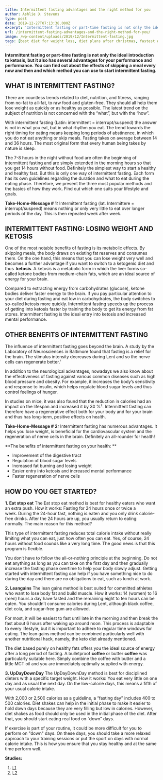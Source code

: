 ```yaml
---
title: Intermittent fasting advantages and the right method for you
author: Ashlie D. Stevens
type: post
date: 2019-12-27T07:13:38.000Z
excerpt: 'Intermittent fasting or part-time fasting is not only the ideal introduction to ketosis, but it also has several advantages for your performance and performance.'
url: /intermittent-fasting-advantages-and-the-right-method-for-you/
image: /wp-content/uploads/2019/12/Intermittent-fasting.jpg
tags: [best diet for weight loss, diet plans after christmas, fastest way to lose weight, fasting benefits, how to intermittent fast, intermittent fasting, seth rogen, weight watchers]
---
```


**Intermittent fasting or part-time fasting is not only the ideal introduction to ketosis, but it also has several advantages for your performance and performance. You can find out about the effects of skipping a meal every now and then and which method you can use to start intermittent fasting.**

## WHAT IS INTERMITTENT FASTING?

There are countless trends related to diet, nutrition, and fitness, ranging from no-fat to all-fat, to raw food and gluten-free. They should all help them lose weight as quickly or as healthy as possible. The latest trend on the subject of nutrition is not concerned with the “what”, but with the “how”.

With intermittent fasting (Latin: intermittent = interrupt/suspend) the answer is not in what you eat, but in what rhythm you eat. The trend towards the right timing for eating means keeping long periods of abstinence, in which you do not eat anything or skip meals. Fasting takes on average between 14 and 36 hours. The most original form that every human being takes by nature is sleep.

The 7-8 hours in the night without food are often the beginning of intermittent fasting and are simply extended in the morning hours so that you get 14 hours without food. Definitely the simplest way to start a healthy and healthy fast. But this is only one way of intermittent fasting. Each form has its own guidelines regarding the duration and what to eat during the eating phase. Therefore, we present the three most popular methods and the basics of how they work. Find out which one suits your lifestyle and goals.

**Take-Home-Message # 1:** Intermittent fasting (lat. Intermittere = interrupt/suspend) means nothing or only very little to eat over longer periods of the day. This is then repeated week after week.

## INTERMITTENT FASTING: LOSING WEIGHT AND KETOSIS

One of the most notable benefits of fasting is its metabolic effects. By skipping meals, the body draws on existing fat reserves and consumes them. On the one hand, this means that you can lose weight very well and becomes a further advantage if you want to switch to a ketogenic diet and thus  **ketosis**. A ketosis is a metabolic form in which the liver forms so-called ketone bodies from medium-chain fats, which are an ideal source of energy for your brain.

Compared to extracting energy from carbohydrates (glucose), ketone bodies deliver faster energy to the brain. If you pay particular attention to your diet during fasting and eat low in carbohydrates, the body switches to so-called ketosis more quickly. Intermittent fasting speeds up the process of getting into ketosis faster by training the body to get its energy from fat stores. Intermittent fasting is the ideal entry into ketosis and increased mental performance.

## OTHER BENEFITS OF INTERMITTENT FASTING

The influence of intermittent fasting goes beyond the brain. A study by the Laboratory of Neurosciences in Baltimore found that fasting is a relief for the brain. The stimulus intensity decreases during Lent and so the nerve cells can regenerate better.¹

In addition to the neurological advantages, nowadays we also know about the effectiveness of fasting against various common diseases such as high blood pressure and obesity. For example, it increases the body’s sensitivity and response to insulin, which helps regulate blood sugar levels and thus control feelings of hunger.

In studies on mice, it was also found that the reduction in calories had an impact on the lifespan and increased it by 30 %². Intermittent fasting can therefore have a regenerative effect both for your body and for your brain and thus has long-term, positive effects on health.

**Take-Home-Message # 2:** Intermittent fasting has numerous advantages. It helps you lose weight, is beneficial for the cardiovascular system and the regeneration of nerve cells in the brain. Definitely an all-rounder for health!

**The benefits of intermittent fasting on your health:
**

-   Improvement of the digestive tract
-   Regulation of blood sugar levels
-   Increased fat burning and losing weight
-   Easier entry into ketosis and increased mental performance
-   Faster regeneration of nerve cells

## HOW DO YOU GET STARTED?

**1. Eat stop eat**
The Eat stop eat method is best for healthy eaters who want an extra push. How it works: Fasting for 24 hours once or twice a week. During the 24-hour fast, nothing is eaten and you only drink calorie-free drinks. After the 24 hours are up, you usually return to eating normally. The main reason for this method?

This type of intermittent fasting reduces total calorie intake without really limiting what you can eat, just how often you can eat. Yes, of course, 24 hours without food sounds like a very long time. The good news is that this program is flexible.

You don’t have to follow the all-or-nothing principle at the beginning. Do not eat anything as long as you can take on the first day and then gradually increase the fasting phase overtime to help your body slowly adjust. Getting started with intermittent fasting can help if you have something nice to do during the day and there are no obligations to eat, such as lunch at work.

**2. Leangains**
The lean gains method is best suited for committed athletes who want to lose body fat and build muscle. How it works: 14 (women) to 16 (men) hours a day have fasted and the remaining eight to ten hours can be eaten. You shouldn’t consume calories during Lent, although black coffee, diet cola, and sugar-free gum are allowed.

For most, it will be easiest to fast until late in the morning and then break the fast about 6 hours after waking up around noon. This process is adaptable to every lifestyle, but it is important to adhere to regular time windows for eating. The lean gains method can be combined particularly well with another nutritional hack, namely, the keto diet already mentioned.

The diet based purely on healthy fats offers you the ideal source of energy after a long period of fasting. A bulletproof **coffee** or butter **coffee** was particularly suitable here. Simply combine the coffee with butter and a little MCT oil and you are immediately optimally supplied with energy.

**3. UpDayDownDay**
The UpDayDownDay method is best for disciplined dieters with a specific target weight. How it works: You eat very little on one day and as usual the next day. On the low-calorie days, this means a fifth of your usual calorie intake.

With 2,000 or 2,500 calories as a guideline, a “fasting day” includes 400 to 500 calories. Diet shakes can help in the initial phase to make it easier to hold down days because they are very filling but low in calories. However, diet shakes as food should only be used in the initial phase of the diet. After that, you should start eating real food on “down” days.

If exercise is part of your routine, it could be more difficult for you to perform on "down" days. On these days, you should take a more relaxed approach to your training sessions or put the sport on days with normal calorie intake. This is how you ensure that you stay healthy and at the same time perform well.

**Studies:**

1.  [L1](https://www.ncbi.nlm.nih.gov/pubmed/15741046)
2.  [L2](https://www.ncbi.nlm.nih.gov/pubmed/12771340?dopt=Abstract)
